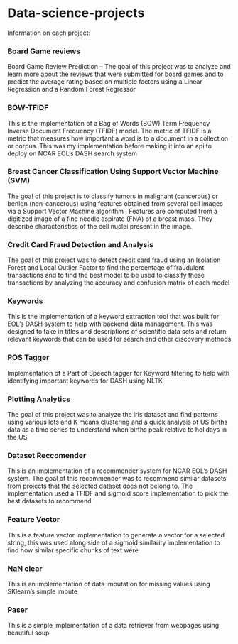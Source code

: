 # Data-science-projects

Information on each project:

### Board Game reviews

Board Game Review Prediction – The goal of this project was to analyze and learn more about the reviews that were submitted for board games and to predict the average rating based on multiple factors using a Linear Regression and a Random Forest Regressor

### BOW-TFIDF

This is the implementation of a Bag of Words (BOW) Term Frequency Inverse Document Frequency (TFIDF) model. The metric of TFIDF is a metric that measures how important a word is to a document in a collection or corpus. This was my implementation before making it into an api to deploy on NCAR EOL’s DASH search system

### Breast Cancer Classification Using Support Vector Machine (SVM)

The goal of this project is to classify tumors in malignant (cancerous) or benign (non-cancerous) using features obtained from several cell images via a Support Vector Machine algorithm . Features are computed from a digitized image of a fine needle aspirate (FNA) of a breast mass. They describe characteristics of the cell nuclei present in the image.

### Credit Card Fraud Detection and Analysis

The goal of this project was to detect credit card fraud using an Isolation Forest and Local Outlier Factor to find the percentage of fraudulent transactions and to find the best model to be used to classify these transactions by analyzing the accuracy and confusion matrix of each model

### Keywords

This is the implementation of a keyword extraction tool that was built for EOL’s DASH system to help with backend data management. This was designed to take in titles and descriptions of scientific data sets and return relevant keywords that can be used for search and other discovery methods

### POS Tagger

Implementation of a Part of Speech tagger for Keyword filtering to help with identifying important keywords for DASH using NLTK

### Plotting Analytics 
The goal of this project was to analyze the iris dataset and find patterns using various lots and K means clustering and a quick analysis of US births data as a time series to understand when births peak relative to holidays in the US

### Dataset Reccomender

This is an implementation of a recommender system for NCAR EOL’s DASH system. The goal of this recommender was to recommend similar datasets from projects that the selected dataset does not belong to. The implementation used a TFIDF and sigmoid score implementation to pick the best datasets to recommend

### Feature Vector

This is a feature vector implementation to generate a vector for a selected string, this was used along side of a sigmoid similarity implementation to find how similar specific chunks of text were

### NaN clear 

This is an implementation of data imputation for missing values using SKlearn’s simple impute 

### Paser

This is a simple implementation of a data retriever from webpages using beautiful soup

